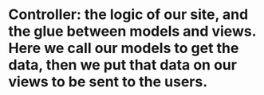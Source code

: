 # Controller: the logic of our site, and the glue between models and views. Here we call our models to get the data, then we put that data on our views to be sent to the users.
